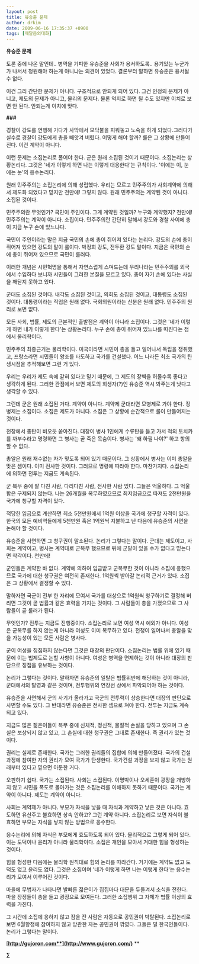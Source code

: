```yaml
---
layout: post
title: 유승준 문제
author: drkim
date: 2009-06-16 17:35:37 +0900
tags: [깨달음의대화]
---
```

**유승준 문제**

토론 중에 나온 말인데.. 병역을 기피한 유승준을 사회가 용서하도록.. 용기있는 누군가가 나서서 청원해야 하는게 아니냐는 의견이 있었다. 결론부터 말하면 유승준은 용서될 수 없다. 

이건 그리 간단한 문제가 아니다. 구조적으로 안되게 되어 있다. 그건 인정의 문제가 아니고, 제도의 문제가 아니고, 물리의 문제다. 물론 억지로 하면 될 수도 있지만 이치로 보면 안 된다. 안되는게 이치에 맞다. 

**###**

경찰이 강도를 연행해 가다가 사막에서 모닥불을 피워놓고 노숙을 하게 되었다.그러다가 실수로 경찰이 강도에게 총을 빼앗겨 버렸다. 어떻게 해야 할까? 룰은 그 상황에 만들어진다. 이건 계약이 아니다.

이런 문제는 소집논리로 풀어야 한다. 군은 원래 소집된 것이기 때문이다. 소집논리는 상황논리다. 그것은 '네가 이렇게 하면 나는 이렇게 대응한다'는 규칙이다. '이에는 이, 눈에는 눈'의 응수논리다. 

원래 민주주의는 소집논리에 의해 성립했다. 우리는 모르고 민주주의가 사회계약에 의해서 제도화 되었다고 믿지만 천만에! 그렇지 않다. 원래 민주주의는 계약된 것이 아니다. 소집된 것이다. 

민주주의란 무엇인가? 국민이 주인이다. 그게 계약된 것일까? 누구와 계약했지? 천만에! 민주주의는 계약이 아니다. 소집이다. 민주주의란 간단히 말해서 강도와 경찰 사이에 총이 지금 누구 손에 있느냐다.

국민이 주인이라는 말은 지금 국민의 손에 총이 쥐어져 있다는 논리다. 강도의 손에 총이 쥐어져 있으면 강도의 말이 룰이다. 박정희 강도, 전두환 강도 말이다. 지금은 국민의 손에 총이 쥐어져 있으므로 국민이 룰러다.

이러한 개념은 시민혁명을 통해서 자연스럽게 스며드는데 우리나라는 민주주의를 외국에서 수입하다 보니까 시민들이 그러한 본질을 모르고 있다. 총이 자기 손에 있다는 사실을 깨닫지 못하고 있다.

군대도 소집된 것이다. 내각도 소집된 것이고, 의회도 소집된 것이고, 대통령도 소집된 것이다. 대통령이라는 직업은 원래 없다. 국회의원이라는 신분은 원래 없다. 민주주의 원리로 보면 없다.

모든 사회, 법률, 제도의 근본적인 출발점은 계약이 아니라 소집이다. 그것은 '네가 이렇게 하면 내가 이렇게 한다'는 상황논리다. 누구 손에 총이 쥐어져 있느냐를 따진다는 점에서 물리학이다.

민주주의 최종근거는 물리학이다. 미국이라면 시민이 총을 들고 일어나서 독립을 쟁취했고, 프랑스라면 시민들이 왕조를 타도하고 국가를 건설했다. 어느 나라든 최초 국가의 탄생시점을 추적해보면 그런 거 있다.

우리는 우리가 제도 속에 갇혀 있다고 믿기 때문에, 그 제도의 장벽을 허물수록 좋다고 생각하게 된다. 그러한 관점에서 보면 제도의 희생자(?)인 유승준 역시 봐주는게 낫다고 생각할 수 있다. 

그런데 군은 원래 소집된 거다. 계약이 아니다. 계약제 군대라면 모병제로 가야 한다. 징병제는 소집이다. 소집은 제도가 아니다. 소집은 그 상황에 순간적으로 룰이 만들어지는 것이다.

전장에서 총탄이 비오듯 쏟아진다. 대장이 병사 1인에게 수류탄을 들고 가서 적의 토치카를 까부수라고 명령하면 그 병사는 곧 죽은 목숨이다. 병사는 '왜 하필 나야?' 하고 항의할 수 없다. 

총알은 원래 재수없는 자가 맞도록 되어 있기 때문이다. 그 상황에서 병사는 이미 총알을 맞은 셈이다. 이미 전사한 것이다. 그러므로 명령에 따라야 한다. 마찬가지다. 소집논리에 의하면 전투는 지금도 계속된다. 

군 복무 중에 팔 다친 사람, 다리다친 사람, 전사한 사람 있다. 그들은 억울하다. 그 억울함은 구제되지 않는다. 나는 26개월을 복무하였으므로 최저임금으로 따져도 2천만원을 국가에 청구할 자격이 있다.

적당한 임금으로 계산하면 최소 5천만원에서 1억원 이상을 국가에 청구할 자격이 있다. 한국의 모든 예비역들에게 5천만원 혹은 1억원씩 지불하고 난 다음에 유승준의 사면을 논해야 할 것이다. 

유승준을 사면하면 그 청구권이 말소된다. 논리가 그렇다는 말이다. 군대는 제도이고, 사회는 계약이고, 병사는 계약대로 군복무 했으므로 뒤에 군말이 있을 수가 없다고 믿는다면 착각이다. 천만에! 

군인들은 계약한 바 없다. 계약에 의하여 임금받고 군복무한 것이 아니라 소집에 응했으므로 국가에 대한 청구권은 여전히 존재한다. 1억원씩 받아갈 논리적 근거가 있다. 소집은 그 상황에서 결정할 수 있다.

말하자면 국군이 전부 한 자리에 모여서 국가를 대상으로 1억원씩 청구하기로 결정해 버리면 그것이 곧 법률과 같은 효력을 가지는 것이다. 그 사람들이 총을 가졌으므로 그 사람들이 곧 룰러가 된다. 

무엇인가? 전투는 지금도 진행중이다. 소집논리로 보면 여성 역시 예외가 아니다. 여성은 군복무를 하지 않는게 아니라 여성도 이미 복무하고 있다. 전쟁이 일어나서 총알을 맞을 가능성이 있는 모든 사람은 병사다. 

군이 여성을 징집하지 않는다면 그것은 대장의 판단이다. 소집논리는 법률 위에 있기 때문에 이는 법제도로 논할 사항이 아니다. 여성은 병역을 면제하는 것이 아니라 대장의 판단으로 징집을 유보하는 것이다.

논리가 그렇다는 것이다. 말하자면 유승준의 일탈은 법률위반에 해당하는 것이 아니라, 군대에서의 탈영과 같은 것이며, 전투행위의 연장선 상에서 파악되어야 하는 것이다. 

유승준을 사면해서 군의 사기가 올라가고 국군의 전투력이 상승한다면 대장의 판단으로 사면할 수도 있다. 그 반대라면 유승준은 전사한 셈으로 쳐야 한다. 전투는 지금도 계속되고 있다. 

지금도 많은 젊은이들이 복무 중에 신체적, 정신적, 물질적 손실을 당하고 있으며 그 손실은 보상되지 않고 있고, 그 손실에 대한 청구권은 그대로 존재한다. 즉 권리가 있는 것이다. 

권리는 실제로 존재한다. 국가는 그러한 권리들의 집합에 의해 만들어졌다. 국가의 건설과정에 참여한 자의 권리가 모여 국가가 탄생한다. 국가건설 과정을 보지 않고 국가는 원래부터 있다고 믿으면 아둔한 거다. 

오판하기 쉽다. 국가는 소집된다. 사회는 소집된다. 이명박이나 오세훈이 광장을 개방하지 않고 시민을 폭도로 몰아가는 것은 소집논리를 이해하지 못하기 때문이다. 국가는 계약이 아니다. 제도는 계약이 아니다. 

사회는 계약제가 아니다. 부모가 자식을 낳을 때 자식과 계약하고 낳은 것은 아니다. 효도하면 유산주고 불효하면 상속 안하고? 그런 계약 아니다. 소집논리로 보면 자식이 불효하면 부모는 자식을 낳지 않는 방법으로 응수한다.

응수논리에 의해 자식은 부모에게 효도하도록 되어 있다. 물리적으로 그렇게 되어 있다. 이는 도덕이나 윤리가 아니라 물리학이다. 소집은 개인을 모아서 거대한 힘을 형성하는 것이다.

힘을 형성한 다음에는 물리학 원칙대로 힘의 논리를 따라간다. 거기에는 계약도 없고 도덕도 없고 윤리도 없다. 그것은 소집이며 '네가 이렇게 하면 나는 이렇게 한다'는 응수논리가 모여서 이루어진 것이다.

마을에 무법자가 나타나면 발빠른 젊은이가 집집마다 대문을 두들겨서 소식을 전한다. 마을 장정들이 총을 들고 광장으로 모여든다. 그러한 소집행위 그 자체가 법률 이상의 효력을 가진다. 

그 시간에 소집에 응하지 않고 잠을 잔 사람은 자동으로 공민권이 박탈된다. 소집논리로 보면 6월항쟁에 참여하지 않고 방관한 자는 공민권이 깎였다. 그들은 덜 한국인들이다. 논리가 그렇다는 말이다. 

[**http://gujoron.com**](http://www.gujoron.com/)** 
**

**∑**